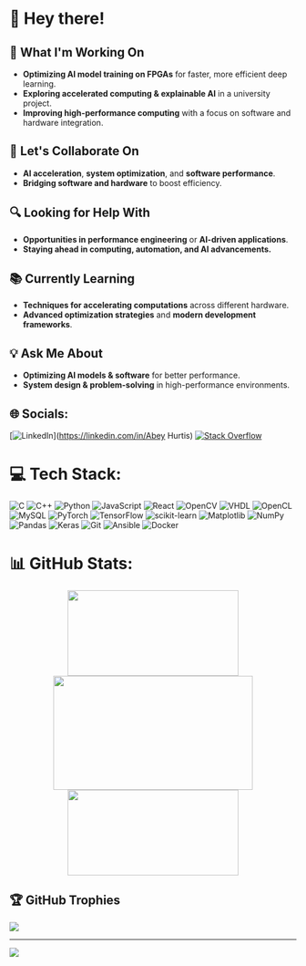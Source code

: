 # 👋 Hey there!

## 🚀 What I'm Working On
- **Optimizing AI model training on FPGAs** for faster, more efficient deep learning.
- **Exploring accelerated computing & explainable AI** in a university project.
- **Improving high-performance computing** with a focus on software and hardware integration.

## 🤝 Let's Collaborate On
- **AI acceleration**, **system optimization**, and **software performance**.
- **Bridging software and hardware** to boost efficiency.

## 🔍 Looking for Help With
- **Opportunities in performance engineering** or **AI-driven applications**.
- **Staying ahead in computing, automation, and AI advancements.**

## 📚 Currently Learning
- **Techniques for accelerating computations** across different hardware.
- **Advanced optimization strategies** and **modern development frameworks**.

## 💡 Ask Me About
- **Optimizing AI models & software** for better performance.
- **System design & problem-solving** in high-performance environments.

## 🌐 Socials:
[![LinkedIn](https://img.shields.io/badge/LinkedIn-%230077B5.svg?logo=linkedin&logoColor=white)](https://linkedin.com/in/Abey Hurtis) [![Stack Overflow](https://img.shields.io/badge/-Stackoverflow-FE7A16?logo=stack-overflow&logoColor=white)](https://stackoverflow.com/users/https://stackoverflow.com/users/7941307/arh) 

# 💻 Tech Stack:
![C](https://img.shields.io/badge/c-%2300599C.svg?style=for-the-badge&logo=c&logoColor=white) ![C++](https://img.shields.io/badge/c++-%2300599C.svg?style=for-the-badge&logo=c%2B%2B&logoColor=white) ![Python](https://img.shields.io/badge/python-3670A0?style=for-the-badge&logo=python&logoColor=ffdd54) ![JavaScript](https://img.shields.io/badge/javascript-%23323330.svg?style=for-the-badge&logo=javascript&logoColor=%23F7DF1E) ![React](https://img.shields.io/badge/react-%2320232a.svg?style=for-the-badge&logo=react&logoColor=%2361DAFB) ![OpenCV](https://img.shields.io/badge/opencv-%23white.svg?style=for-the-badge&logo=opencv&logoColor=white) ![VHDL](https://img.shields.io/badge/VHDL-%23006E8E.svg?style=for-the-badge&logo=VHDL&logoColor=white) ![OpenCL](https://img.shields.io/badge/OpenCL-%23007F8C.svg?style=for-the-badge&logo=OpenCL&logoColor=white) ![MySQL](https://img.shields.io/badge/mysql-4479A1.svg?style=for-the-badge&logo=mysql&logoColor=white) ![PyTorch](https://img.shields.io/badge/PyTorch-%23EE4C2C.svg?style=for-the-badge&logo=PyTorch&logoColor=white) ![TensorFlow](https://img.shields.io/badge/TensorFlow-%23FF6F00.svg?style=for-the-badge&logo=TensorFlow&logoColor=white) ![scikit-learn](https://img.shields.io/badge/scikit--learn-%23F7931E.svg?style=for-the-badge&logo=scikit-learn&logoColor=white) ![Matplotlib](https://img.shields.io/badge/Matplotlib-%23ffffff.svg?style=for-the-badge&logo=Matplotlib&logoColor=black) ![NumPy](https://img.shields.io/badge/numpy-%23013243.svg?style=for-the-badge&logo=numpy&logoColor=white) ![Pandas](https://img.shields.io/badge/pandas-%23150458.svg?style=for-the-badge&logo=pandas&logoColor=white) ![Keras](https://img.shields.io/badge/Keras-%23D00000.svg?style=for-the-badge&logo=Keras&logoColor=white) ![Git](https://img.shields.io/badge/git-%23F05033.svg?style=for-the-badge&logo=git&logoColor=white) ![Ansible](https://img.shields.io/badge/ansible-%231A1918.svg?style=for-the-badge&logo=ansible&logoColor=white) ![Docker](https://img.shields.io/badge/docker-%230db7ed.svg?style=for-the-badge&logo=docker&logoColor=white)
# 📊 GitHub Stats:
<div align="center">
  <img src="https://github-readme-stats.vercel.app/api?username=Abey12525&theme=dark&hide_border=false&include_all_commits=true&count_private=true" width="300" height="150" />
  <img src="https://nirzak-streak-stats.vercel.app/?user=Abey12525&theme=dark&hide_border=false" width="350" height="200"/>
  <img src="https://github-readme-stats.vercel.app/api/top-langs/?username=Abey12525&theme=dark&hide_border=false&include_all_commits=true&count_private=true&layout=compact" width="300" height="150" />
</div>

## 🏆 GitHub Trophies
![](https://github-profile-trophy.vercel.app/?username=Abey12525&theme=gruvbox&no-frame=true&no-bg=false&margin-w=4)

---
[![](https://visitcount.itsvg.in/api?id=Abey12525&icon=0&color=0)](https://visitcount.itsvg.in)
